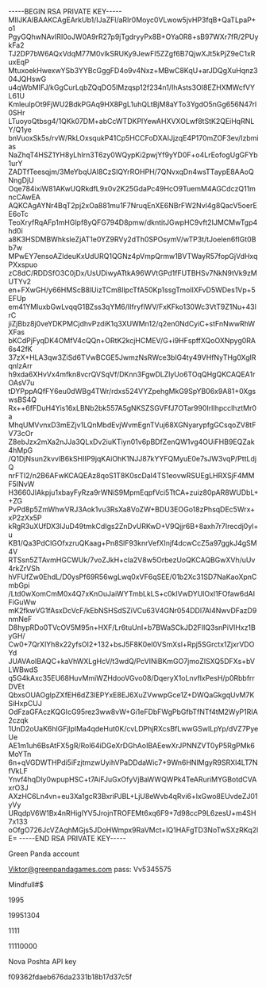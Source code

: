 -----BEGIN RSA PRIVATE KEY-----
MIIJKAIBAAKCAgEArkUb1/IJaZFl/aRIr0Moyc0VLwow5jvHP3fqB+QaTLpaP+o1
PgyGQhwNAvIRI0oJW0A9rR27p9jTgdryyPx8B+OYa0R8+sB97WXr7fR/2PUykFa2
TJ2DP7bW6AQxVdqM77M0vlkSRUKy9JewFI5ZZgf6B7QjwXJt5kPjZ9eC1xRuxEqP
MtuxoekHwexwYSb3YYBcGggFD4o9v4Nxz+MBwC8KqU+arJDQgXuHqnz304JQHswG
u4qWbMIFJ/kGgCurLqbZQqDO5IMzqsp12f234n1/IhAsts3OI8EZHXMWcfVYL61U
KmleulpOt9FjWU2BdkPGAq9HX8PgL1uhQLtBjM8aYTo3YgdO5nGg656N47rl0SHr
LTuoyoQtbsg4/1QKk07DM+abCcWTDKPlYewAHXVXOLwf8tStK2QEiHqRNLY/Q1ye
bnVuoxSk5s/rvW/RkLOxsqukP41Cp5HCCFoDXAIJjzqE4P170mZOF3ev/Izbmias
NaZhqT4HSZ1YH8yLhIrn3T6zy0WQypKi2pwjYf9yYD0F+o4LrEofogUgGFYb1urY
ZADTfTeesqjm/3MeYbqUAl8CzSlQYrROHPH/7QNvxqDn4wsTTaypE8AAoQNngDjU
Oqe784ixiW81AKwUQRkdfL9x0v2K25GdaPc49HcO9TuemM4AGCdczQ11mncCAwEA
AQKCAgAYNr4BqT2pj2xOa881mu1F7NruqEnXE6NBrFW2Nvl4g8QacV5oerEE6oTc
TeoXryfRqAFp1mHGlpf8yQFG794D8pmw/dkntitJGwpHC9vft2IJMCMwTgp4hd0i
a8K3HSDMBWhksleZjAT1e0YZ9RVy2dTh0SPOsymV/wTP3t/tJoelen6fIGt0Bb7w
MPwEY7ensoAZldeuKxUdURQ1QGNz4pVmpQrmw1BVTWayR57fopGjVdHxqPXxspuo
zC8dC/RDDSfO3C0jDx/UsUDiwyATtkA96WVtGPd1fFUTBHSv7NkN9tVk9zMUTYv2
en+FXwGH/y66HMScB8lUizTCm8IlpcTfA50Kp1ssgTmoIlXFvD5WDes1Vp+5EFUp
em41YMluxbGwLvqqG1BZss3qYM6/IIfryflWV/FxKFko130Wc3VtT9Z1Nu+43lrC
jiZjBbz8j0veYDKPMCjdhvPzdiK1q3XUWMn12/q2en0NdCyiC+stFnNwwRhWXFas
bKCdPjFyqDK4OMfV4cQQn+ORtK2kcjHCMEV/G+i9HFspffXQoOXNpyg0RA6s42fK
37zX+HLA3qw3ZiSd6TVwBCGE5JwmzNsRWce3blG4ty49VHfNyTHg0XglRqnlzArr
h9xda6XHvVx4mfkn8vcrQVSqVf/DKnn3FgwDLZlyUo6TOqQHgQKCAQEA1rOAsV7u
tDYPppAQfFY6eu0dWBg4TWr/rdxs524VYZpehgMkG9SpYB06x9A81+0XgswsBS4Q
Rx++6fFDuH4Yis16xLBNb2bk557A5gNKSZSGVFfJ7OTar990IrlIhpcclhztMr0a
MhqUMVvnxD3mEZjv1LQnMbdEvjWvmEgnTVuj68XGNyarypfgGCsqoZV8tFV73cOr
Z8ebJzx2mXa2nJJa3QLxDv2iuKTiyn01v6pBDfZenQW1vg4OUiFHB9EQZak4hMpG
/Q1DjNsun2kvvlB6kSHIIP9jqKAiOhK1NJJ87kYYFQMyuE0e7sJW3vqP/PttLdjQ
nrFTI2/n2B6AFwKCAQEAz8qoS1T8K0scDaI4TS1eovwRSUEgLHRXSjF4MMF5INvW
H3660JlAkpju1xbayFyRza9rWNiS9MpmEqpfVci5TtCA+zuiz80pAR8WUDbL++ZG
PvPd8p5ZmWhwVRJ3Aok1vu3RsXa8VoZW+BDU3EOGo18zPhsqDEc5Wrx+xP2zXx5P
kRgR3uXUfDX3lJuD49tmkCdIgs2ZnDvURKwD+V9Qjjr6B+8axh7r7Irecdj0yl+u
KB1/Qa3PdClGOfxzruQKaag+Pn8SlF93knrVefXInjf4dcwCcZ5a97ggkJ4gSM4V
RTSsn5ZTAvmHGCWUk/7voZJkH+cla2V8w5OrbezUoQKCAQBGwXVh/uUv4rkZrVSh
hVFUfZw0EhdL/D0ysPf69R56wgLwq0xVF6qSEE/01b2Xc31SD7NaKaoXpnCmbGpi
/Ltd0wXomCmM0x4Q7xKnOuJaiWYTmbLkLS+c0klVwDYUlOxI1FOfaw6dAIFiGuWw
mK2fkwVG1fAsxDcVcF/kEbNSHSdSZiVCu63V4GNr054DDl7Al4NwvDFazD9nmNeF
D8hypRDo0TVcOV5M95n+HXF/Lr6tuUnI+b7BWaSCkJD2FIIQ3snPiVIHxz1ByGH/
Cw0+7QrXlYh8x22yfsOI2+132+bsJ5F8K0el0VSmXsl+Rpj5SGrctx1ZjxrVDOYd
JUAVAoIBAQC+kaVhWXLgHcV/t3wdQ/PcVINiBKmGO7jmoZISXQ5DFXs+bVLWBwdS
q5G4kAxc35EU68HuvMmiWZHdooVGvo08/DqeryX1oLnvflxPesH/p0RbbfrrDVEt
QbxsOUAOglpZXfEH6dZ3IEPYxE8EJ6XuZVwwpGce1Z+DWQaGkgqUvM7KSiHxpCUJ
OdFzaGFAczKQGIcG95rez3ww8vW+Gi1eFDbFWgPbGfbTfNTf4tM2WyP1RIA2czqk
1UnD2oUaK6hlGFjlplMa4qdeHut0K/cvLDPhjRXcsBfLwwGSwILpYp/dVZ7PyeUe
AE1m1uh6BsAtFX5gR/Rol64iDGeXrDGhAoIBAEewXrJPNNZVT0yP5RgPMk6MoYTn
6n+qVGDWTHPdi5iFzjtmzwUyihVPaDDdaWic7+9Wn6HNlMgyR9SRXl4LT7NfVkLF
Ynvf4hqDly0wpupHSC+t7AiFJuGxOfyVjBaWWQWPk4TeARuriMYGBotdCVAxrO3J
AXzHC6Ln4vn+eu3Xa1gcR3BxriPJBL+LjU8eWvb4qRvi6+lxGwo8EUvdeZJ01yVy
URqdpV6W1Bx4nRHiglYV5JrojnTROFEMt6xq6F9+7d98ccP9L6zesU+m4SH7x133
oOfgO726JcVZAqhMGjs5JDoHWmpx9RaVMct+IQ1HAFgTD3NoTwSXzRKq2lE=
-----END RSA PRIVATE KEY-----


Green Panda account

Viktor@greenpandagames.com
pass: Vv5345575


Mindfull#$

1995

19951304

1111

11110000

Nova Poshta API key

f09362fdaeb676da2331b18b17d37c5f